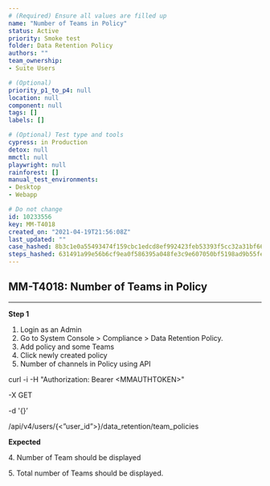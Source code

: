 ```yaml
---
# (Required) Ensure all values are filled up
name: "Number of Teams in Policy"
status: Active
priority: Smoke test
folder: Data Retention Policy
authors: ""
team_ownership: 
- Suite Users

# (Optional)
priority_p1_to_p4: null
location: null
component: null
tags: []
labels: []

# (Optional) Test type and tools
cypress: in Production
detox: null
mmctl: null
playwright: null
rainforest: []
manual_test_environments: 
- Desktop
- Webapp

# Do not change
id: 10233556
key: MM-T4018
created_on: "2021-04-19T21:56:08Z"
last_updated: ""
case_hashed: 8b3c1e0a55493474f159cbc1edcd8ef992423feb53393f5cc32a31bf661cc23dcc06928a8db5943e857b3aaaeb9f36e3
steps_hashed: 631491a99e56b6cf9ea0f586395a048fe3c9e607050bf5198ad9b55feae65bd430b41e95024d00aa234a246adf1385ac
---
```


<!-- (Auto-generated) Based on frontmatter's "key" and "name" -->

## MM-T4018: Number of Teams in Policy

---

**Step 1**

1. Login as an Admin
2. Go to System Console > Compliance > Data Retention Policy.
3. Add policy and some Teams
4. Click newly created policy
5. Number of channels in Policy using API

curl -i -H "Authorization: Bearer \<MMAUTHTOKEN>"

\-X GET

\-d '{}’

/api/v4/users/{<”user\_id”>}/data\_retention/team\_policies

**Expected**

4\. Number of Team should be displayed

5\. Total number of Teams should be displayed.
